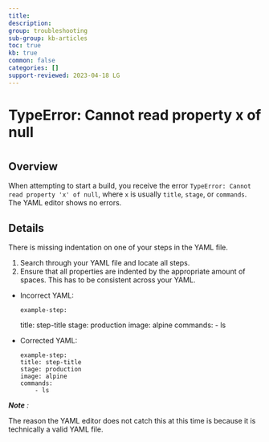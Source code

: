 ```yaml
---
title: 
description: 
group: troubleshooting
sub-group: kb-articles
toc: true
kb: true
common: false
categories: []
support-reviewed: 2023-04-18 LG
---
```


# TypeError: Cannot read property x of null

#

## Overview

When attempting to start a build, you receive the error `TypeError: Cannot
read property 'x' of null`, where `x` is usually `title`, `stage`, or
`commands`. The YAML editor shows no errors.

## Details

There is missing indentation on one of your steps in the YAML file.

  1. Search through your YAML file and locate all steps.
  2. Ensure that all properties are indented by the appropriate amount of spaces. This has to be consistent across your YAML.

  * Incorrect YAML:
    
        example-step:
    title: step-title
    stage: production
    image: alpine
    commands:
        - ls
    

  * Corrected YAML:
    
        example-step:
        title: step-title
        stage: production
        image: alpine
        commands:
            - ls
    

_**Note** :_

The reason the YAML editor does not catch this at this time is because it is
technically a valid YAML file.

